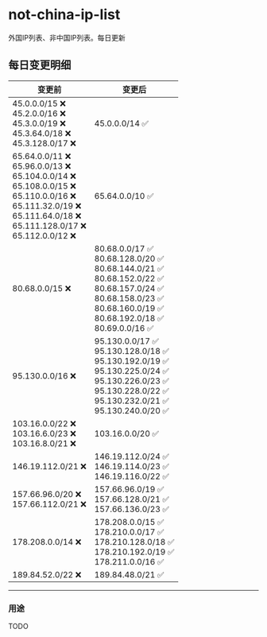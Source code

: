 # not-china-ip-list
外国IP列表、非中国IP列表。每日更新

每日变更明细
--------------------
|  变更前   | 变更后 |
|  ----  | ----  |
|  45.0.0.0/15 :x: <br> 45.2.0.0/16 :x: <br> 45.3.0.0/19 :x: <br> 45.3.64.0/18 :x: <br> 45.3.128.0/17 :x: <br> | 45.0.0.0/14 :white_check_mark: | 
|  65.64.0.0/11 :x: <br> 65.96.0.0/13 :x: <br> 65.104.0.0/14 :x: <br> 65.108.0.0/15 :x: <br> 65.110.0.0/16 :x: <br> 65.111.32.0/19 :x: <br> 65.111.64.0/18 :x: <br> 65.111.128.0/17 :x: <br> 65.112.0.0/12 :x: <br> | 65.64.0.0/10 :white_check_mark: | 
|  80.68.0.0/15 :x:  | 80.68.0.0/17 :white_check_mark: <br> 80.68.128.0/20 :white_check_mark: <br> 80.68.144.0/21 :white_check_mark: <br> 80.68.152.0/22 :white_check_mark: <br> 80.68.157.0/24 :white_check_mark: <br> 80.68.158.0/23 :white_check_mark: <br> 80.68.160.0/19 :white_check_mark: <br> 80.68.192.0/18 :white_check_mark: <br> 80.69.0.0/16 :white_check_mark: <br>  | 
|  95.130.0.0/16 :x:  | 95.130.0.0/17 :white_check_mark: <br> 95.130.128.0/18 :white_check_mark: <br> 95.130.192.0/19 :white_check_mark: <br> 95.130.225.0/24 :white_check_mark: <br> 95.130.226.0/23 :white_check_mark: <br> 95.130.228.0/22 :white_check_mark: <br> 95.130.232.0/21 :white_check_mark: <br> 95.130.240.0/20 :white_check_mark: <br>  | 
|  103.16.0.0/22 :x: <br> 103.16.6.0/23 :x: <br> 103.16.8.0/21 :x: <br> | 103.16.0.0/20 :white_check_mark: | 
|  146.19.112.0/21 :x:  | 146.19.112.0/24 :white_check_mark: <br> 146.19.114.0/23 :white_check_mark: <br> 146.19.116.0/22 :white_check_mark: <br>  | 
|  157.66.96.0/20 :x: <br> 157.66.112.0/21 :x: <br> | 157.66.96.0/19 :white_check_mark: <br> 157.66.128.0/21 :white_check_mark: <br> 157.66.136.0/23 :white_check_mark: <br>  | 
|  178.208.0.0/14 :x:  | 178.208.0.0/15 :white_check_mark: <br> 178.210.0.0/17 :white_check_mark: <br> 178.210.128.0/18 :white_check_mark: <br> 178.210.192.0/19 :white_check_mark: <br> 178.211.0.0/16 :white_check_mark: <br>  | 
|  189.84.52.0/22 :x:  | 189.84.48.0/21 :white_check_mark: | 

--------------------
### 用途
TODO
